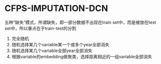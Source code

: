 # CFPS-IMPUTATION-DCN

五种“缺失”模式，所谓缺失，即一部分数据不出现在train set中，而是被放在test set中，所以重点在于train-test的分割

1. 完全随机
2. 随机选择某几个variable某一个或多个year全部消失
3. 随机选择某几个variable全部year全部消失
4. 根据variable的embedding做聚类，选择距离相近的一组variable全部消失
